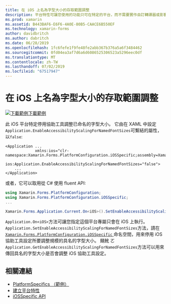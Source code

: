 ```yaml
---
title: 在 iOS 上名為字型大小的存取範圍調整
description: 平台特性可讓您使用的功能只可在特定的平台，而不需要實作自訂轉譯器或影響。 這篇文章說明如何使用 iOS 平台特定停用協助工具調整已命名的字型大小。
ms.prod: xamarin
ms.assetid: B443BAF6-E6F6-4A0E-80B5-CAACE6B550EF
ms.technology: xamarin-forms
author: davidbritch
ms.author: dabritch
ms.date: 06/28/2019
ms.openlocfilehash: 1fc6fefe1f9fe48fe2abb367b376a5a6f3484462
ms.sourcegitcommit: 0fd04ea3af7d6a6d6086525306523a5296eec0df
ms.translationtype: MT
ms.contentlocale: zh-TW
ms.lasthandoff: 07/02/2019
ms.locfileid: "67517947"
---
```

# <a name="accessibility-scaling-for-named-font-sizes-on-ios"></a>在 iOS 上名為字型大小的存取範圍調整

[![下載範例](~/media/shared/download.png)下載範例](https://developer.xamarin.com/samples/xamarin-forms/UserInterface/PlatformSpecifics/)

此 iOS 平台特定停用協助工具調整已命名的字型大小。 它由在 XAML 中設定`Application.EnableAccessibilityScalingForNamedFontSizes`可繫結的屬性，以`false`:

```xaml
<Application ...
             xmlns:ios="clr-namespace:Xamarin.Forms.PlatformConfiguration.iOSSpecific;assembly=Xamarin.Forms.Core"
             ios:Application.EnableAccessibilityScalingForNamedFontSizes="false">
    ...
</Application>
```

或者，它可以取用從 C# 使用 fluent API:

```csharp
using Xamarin.Forms.PlatformConfiguration;
using Xamarin.Forms.PlatformConfiguration.iOSSpecific;
...

Xamarin.Forms.Application.Current.On<iOS>().SetEnableAccessibilityScalingForNamedFontSizes(false);
```

`Application.On<iOS>`方法可讓您指定這個平台專屬只會在 iOS 上執行。 `Application.SetEnableAccessibilityScalingForNamedFontSizes`方法，請在[ `Xamarin.Forms.PlatformConfiguration.iOSSpecific` ](xref:Xamarin.Forms.PlatformConfiguration.iOSSpecific)命名空間，用來停用 iOS 協助工具設定所要調整規模的具名的字型大小。 颾魤 ㄛ`Application.GetEnableAccessibilityScalingForNamedFontSizes`方法可以用來傳回具名的字型大小是否會調整 iOS 協助工具設定。

## <a name="related-links"></a>相關連結

- [PlatformSpecifics （範例）](https://developer.xamarin.com/samples/xamarin-forms/UserInterface/PlatformSpecifics/)
- [建立平台特性](~/xamarin-forms/platform/platform-specifics/index.md#creating-platform-specifics)
- [iOSSpecific API](xref:Xamarin.Forms.PlatformConfiguration.iOSSpecific)

